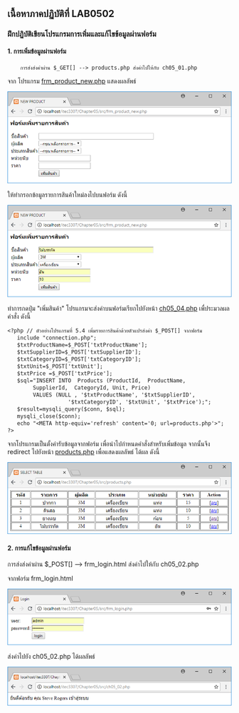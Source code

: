 ## เนื้อหาภาคปฏิบัติที่ LAB0502
### ฝึกปฏิบัติเขียนโปรแกรมการเพิ่มและแก้ไขข้อมูลผ่านฟอร์ม
#### 1. การเพิ่มข้อมูลผ่านฟอร์ม
```
    การส่งส่งค่าผ่าน $_GET[] --> products.php ส่งค่าไปให้กับ ch05_01.php
```
จาก โปรแกรม [frm_product_new.php](src/frm_product_new.php) แสดงผลลัพธ์

<img src=output/frm_product_new.png>

ให้ทำกรอกข้อมูลรายการสินค้าใหม่ลงไปบนฟอร์ม ดังนี้

<img src=output/frm_product_new2.png>

ทำการกดปุ่ม "เพิ่มสินค้า" โปรแกรมจะส่งค่าบนฟอร์มเรียกไปยังหน้า [ch05_04.php](src/ch05_04.php) เพื่ประมวลผลคำสั่ง ดังนี้

```
<?php // ตัวอย่างโปรแกรมที่ 5.4 เพิ่มรายการสินค้าด้วยตัวแปรส่งค่า $_POST[] จากฟอร์ม
   include "connection.php";
   $txtProductName=$_POST['txtProductName'];
   $txtSupplierID=$_POST['txtSupplierID'];
   $txtCategoryID=$_POST['txtCategoryID']; 
   $txtUnit=$_POST['txtUnit']; 
   $txtPrice =$_POST['txtPrice']; 
   $sql="INSERT INTO  Products (ProductId,  ProductName, 
        SupplierId,  CategoryId, Unit, Price) 
        VALUES (NULL , '$txtProductName', '$txtSupplierID',
                   '$txtCategoryID', '$txtUnit', '$txtPrice');";
   $result=mysqli_query($conn, $sql); 
   mysqli_close($conn);
   echo "<META http-equiv='refresh' content='0; url=products.php'>";
?>
```

จากโปรแกรมเป็นตั้งค่ารับข้อมูลจากฟอร์ม เพื่อนำไปกำหนดคำสั่งสำหรับเพิ่มข้อมูล 
จากนั้นจึง redirect ไปยังหน้า [products.php](src/products.php) เพื่อแสดงผลลัพธ์ ได้ผล ดังนี้

<img src=output/frm_product_new3.png>

#### 2. การแก้ไขข้อมูลผ่านฟอร์ม

การส่งส่งค่าผ่าน $_POST[] --> frm_login.html ส่งค่าไปให้กับ ch05_02.php

จากฟอร์ม frm_login.html

<img src=output/frm_login.png>

ส่งค่าไปยัง ch05_02.php ได้ผลลัพธ์

<img src=output/ch05_02.png>